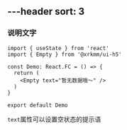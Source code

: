 ---header
sort: 3
---

### 说明文字

```tsx
import { useState } from 'react'
import { Empty } from '@xrkmm/ui-h5'

const Demo: React.FC = () => {
  return (
    <Empty text="暂无数据哦～" />
  )
}

export default Demo
```
`text`属性可以设置空状态的提示语
